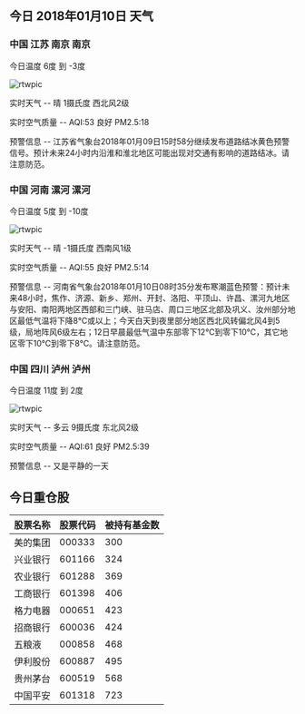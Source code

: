 ## 今日 2018年01月10日 天气
### 中国 江苏 南京 南京

今日温度 6度 到 -3度

![rtwpic](http://app1.showapi.com/weather/icon/night/00.png)

实时天气 -- 晴 1摄氏度 西北风2级

实时空气质量 -- AQI:53 良好 PM2.5:18

预警信息 -- 江苏省气象台2018年01月09日15时58分继续发布道路结冰黄色预警信号。预计未来24小时内沿淮和淮北地区可能出现对交通有影响的道路结冰。请注意防范。
    
### 中国 河南 漯河 漯河

今日温度 5度 到 -10度

![rtwpic](http://app1.showapi.com/weather/icon/night/00.png)

实时天气 -- 晴 -1摄氏度 西南风1级

实时空气质量 -- AQI:55 良好 PM2.5:14

预警信息 -- 河南省气象台2018年01月10日08时35分发布寒潮蓝色预警：预计未来48小时，焦作、济源、新乡、郑州、开封、洛阳、平顶山、许昌、漯河九地区与安阳、南阳两地区西部和三门峡、驻马店、周口三地区北部及巩义、汝州部分地区最低气温将下降8℃或以上；今天白天到夜里部分地区西北风转偏北风4到5级，局地阵风6级左右；12日早晨最低气温中东部零下12℃到零下10℃，其它地区零下10℃到零下8℃。请注意防范。
    
### 中国 四川 泸州 泸州

今日温度 11度 到 2度

![rtwpic](http://app1.showapi.com/weather/icon/night/01.png)

实时天气 -- 多云 9摄氏度 东北风2级

实时空气质量 -- AQI:61 良好 PM2.5:39

预警信息 -- 又是平静的一天
    
## 今日重仓股 

|股票名称|股票代码|被持有基金数|
|---|---|---|
|美的集团|000333|300|
|兴业银行|601166|324|
|农业银行|601288|369|
|工商银行|601398|406|
|格力电器|000651|423|
|招商银行|600036|424|
|五粮液|000858|468|
|伊利股份|600887|495|
|贵州茅台|600519|568|
|中国平安|601318|723|
